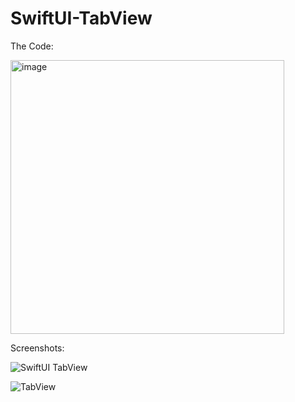# SwiftUI-TabView

The Code:

<img width="438" alt="image" src="https://user-images.githubusercontent.com/29408320/160623957-07c8bd83-4b2d-4b64-ad71-ba01add75939.png">

Screenshots:

![SwiftUI TabView](https://user-images.githubusercontent.com/29408320/160611030-7dce8689-9983-4fbc-9ffd-9fe3031d0fb7.png)

![TabView](https://user-images.githubusercontent.com/29408320/160611549-7033641e-a095-4fbc-8dfa-3e86c4ea2138.gif)
